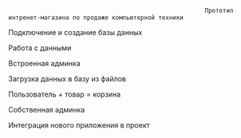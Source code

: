                                                            Прототип интренет-магазина по продаже компьютерной техники


Подключение и создание базы данных

Работа с данными

Встроенная админка

Загрузка данных в базу из файлов

Пользователь + товар = корзина

Собственная админка

Интеграция нового приложения в проект

